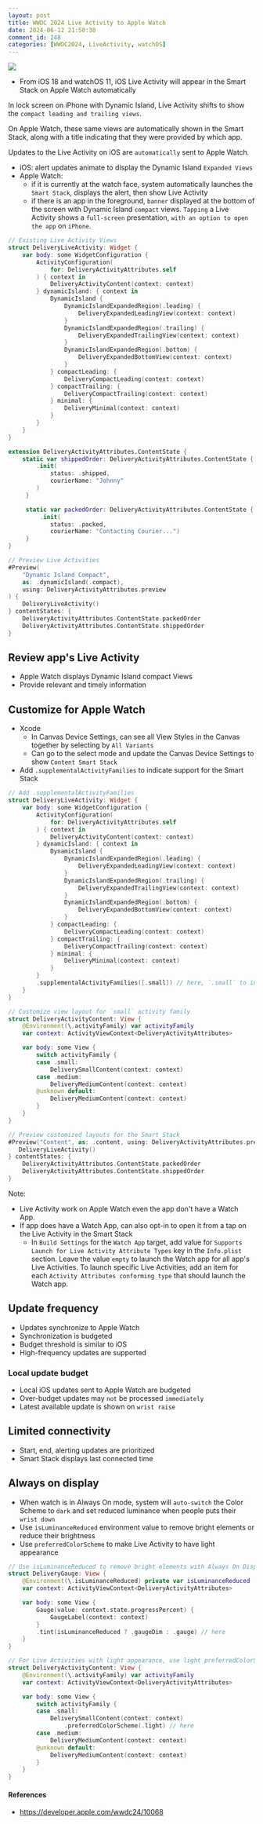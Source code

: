 ```yaml
---
layout: post
title: WWDC 2024 Live Activity to Apple Watch
date: 2024-06-12 21:50:38
comment_id: 248
categories: [WWDC2024, LiveActivity, watchOS]
---
```


![](/images/2024-06-12-WWDC-2024-Live-Activity-to-Apple-Watch/liveActivityOnWatch.png)

- From iOS 18 and watchOS 11, iOS Live Activity will appear in the Smart Stack on Apple Watch automatically

In lock screen on iPhone with Dynamic Island, Live Activity shifts to show the `compact leading and trailing views`.

On Apple Watch, these same views are automatically shown in the Smart Stack, along with a title indicating that they were provided by which app.

Updates to the Live Activity on iOS are `automatically` sent to Apple Watch.

- iOS: alert updates animate to display the Dynamic Island `Expanded Views`
- Apple Watch:
  - if it is currently at the watch face, system automatically launches the `Smart Stack`, displays the alert, then show Live Activity
  - if there is an app in the foreground, `banner` displayed at the bottom of the screen with Dynamic Island `compact` views. `Tapping` a Live Activity shows a `full-screen` presentation, `with an option to open the app` on `iPhone`.

```swift
// Existing Live Activity Views
struct DeliveryLiveActivity: Widget {
    var body: some WidgetConfiguration {
        ActivityConfiguration(
            for: DeliveryActivityAttributes.self
        ) { context in
            DeliveryActivityContent(context: context)
        } dynamicIsland: { context in
            DynamicIsland {
                DynamicIslandExpandedRegion(.leading) {
                    DeliveryExpandedLeadingView(context: context)
                }
                DynamicIslandExpandedRegion(.trailing) {
                    DeliveryExpandedTrailingView(context: context)
                }
                DynamicIslandExpandedRegion(.bottom) {
                    DeliveryExpandedBottomView(context: context)
                }
            } compactLeading: {
                DeliveryCompactLeading(context: context)
            } compactTrailing: {
                DeliveryCompactTrailing(context: context)
            } minimal: {
                DeliveryMinimal(context: context)
            }
        }
    }
}

extension DeliveryActivityAttributes.ContentState {
    static var shippedOrder: DeliveryActivityAttributes.ContentState {
        .init(
            status: .shipped,
            courierName: "Johnny"
        )
     }

     static var packedOrder: DeliveryActivityAttributes.ContentState {
         .init(
            status: .packed,
            courierName: "Contacting Courier...")
     }
}

// Preview Live Activities
#Preview(
    "Dynamic Island Compact",
    as: .dynamicIsland(.compact),
    using: DeliveryActivityAttributes.preview
) {
    DeliveryLiveActivity()
} contentStates: {
    DeliveryActivityAttributes.ContentState.packedOrder
    DeliveryActivityAttributes.ContentState.shippedOrder
}
```

## Review app's Live Activity

- Apple Watch displays Dynamic Island compact Views
- Provide relevant and timely information

## Customize for Apple Watch

- Xcode
  - In Canvas Device Settings, can see all View Styles in the Canvas together by selecting by `All Variants`
  - Can go to the select mode and update the Canvas Device Settings to show `Content Smart Stack`
- Add `.supplementalActivityFamilies` to indicate support for the Smart Stack

```swift
// Add .supplementalActivityFamilies
struct DeliveryLiveActivity: Widget {
    var body: some WidgetConfiguration {
        ActivityConfiguration(
            for: DeliveryActivityAttributes.self
        ) { context in
            DeliveryActivityContent(context: context)
        } dynamicIsland: { context in
            DynamicIsland {
                DynamicIslandExpandedRegion(.leading) {
                    DeliveryExpandedLeadingView(context: context)
                }
                DynamicIslandExpandedRegion(.trailing) {
                    DeliveryExpandedTrailingView(context: context)
                }
                DynamicIslandExpandedRegion(.bottom) {
                    DeliveryExpandedBottomView(context: context)
                }
            } compactLeading: {
                DeliveryCompactLeading(context: context)
            } compactTrailing: {
                DeliveryCompactTrailing(context: context)
            } minimal: {
                DeliveryMinimal(context: context)
            }
        }
        .supplementalActivityFamilies([.small]) // here, `.small` to indicate support for the Smart Stack
    }
}

// Customize view layout for `small` activity family
struct DeliveryActivityContent: View {
    @Environment(\.activityFamily) var activityFamily
    var context: ActivityViewContext<DeliveryActivityAttributes>

    var body: some View {
        switch activityFamily {
        case .small:
            DeliverySmallContent(context: context)
        case .medium:
            DeliveryMediumContent(context: context)
        @unknown default:
            DeliveryMediumContent(context: context)
        }
    }
}

// Preview customized layouts for the Smart Stack
#Preview("Content", as: .content, using: DeliveryActivityAttributes.preview) {
   DeliveryLiveActivity()
} contentStates: {
    DeliveryActivityAttributes.ContentState.packedOrder
    DeliveryActivityAttributes.ContentState.shippedOrder
}
```

Note:

- Live Activity work on Apple Watch even the app don't have a Watch App.
- If app does have a Watch App, can also opt-in to open it from a tap on the Live Activity in the Smart Stack
  - In `Build Settings` for the `Watch App` target, add value for `Supports Launch for Live Activity Attribute Types` key in the `Info.plist` section. Leave the value `empty` to launch the Watch app for all app's Live Activities. To launch specific Live Activities, add an item for each `Activity Attributes conforming type` that should launch the Watch app.

## Update frequency

- Updates synchronize to Apple Watch
- Synchronization is budgeted
- Budget threshold is similar to iOS
- High-frequency updates are supported

### Local update budget

- Local iOS updates sent to Apple Watch are budgeted
- Over-budget updates may `not` be processed `immediately`
- Latest available update is shown on `wrist raise`

## Limited connectivity

- Start, end, alerting updates are prioritized
- Smart Stack displays last connected time

## Always on display

- When watch is in Always On mode, system will `auto-switch` the Color Scheme to `dark` and set reduced luminance when people puts their `wrist down`
- Use `isLuminanceReduced` environment value to remove bright elements or reduce their brightness
- Use `preferredColorScheme` to make Live Activity to have light appearance

```swift
// Use isLuminanceReduced to remove bright elements with Always On Display
struct DeliveryGauge: View {
    @Environment(\.isLuminanceReduced) private var isLuminanceReduced
    var context: ActivityViewContext<DeliveryActivityAttributes>

    var body: some View {
        Gauge(value: context.state.progressPercent) {
            GaugeLabel(context: context)
        }
        .tint(isLuminanceReduced ? .gaugeDim : .gauge) // here
    }
}

// For Live Activities with light appearance, use light preferredColorScheme
struct DeliveryActivityContent: View {
    @Environment(\.activityFamily) var activityFamily
    var context: ActivityViewContext<DeliveryActivityAttributes>

    var body: some View {
        switch activityFamily {
        case .small:
            DeliverySmallContent(context: context)
                .preferredColorScheme(.light) // here
        case .medium:
            DeliveryMediumContent(context: context)
        @unknown default:
            DeliveryMediumContent(context: context)
        }
    }
}
```

#### References

- <https://developer.apple.com/wwdc24/10068>
